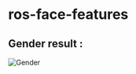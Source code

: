 # ros-face-features

## Gender result :
![Gender](https://github.com/ahmdrz/ros-face-features/blob/master/resources/image.jpg "Gender")
